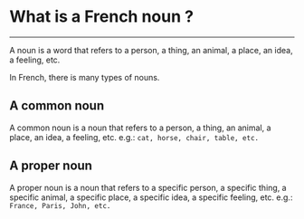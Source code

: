 # What is a French noun ?

---

A noun is a word that refers to a person, a thing, an animal, a place, an idea, a feeling, etc.

In French, there is many types of nouns.

## A common noun

A common noun is a noun that refers to a person, a thing, an animal, a place, an idea, a feeling, etc.
e.g.:
```cat, horse, chair, table, etc.```

## A proper noun

A proper noun is a noun that refers to a specific person, a specific thing, a specific animal, a specific place, a specific idea, a specific feeling, etc.
e.g.:
```France, Paris, John, etc.```

